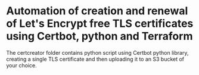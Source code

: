# Automation of creation and renewal of Let's Encrypt free TLS certificates using Certbot, python and Terraform


The certcreator folder contains python script using Certbot python library, creating a single TLS certificate and then uploading it to an S3 bucket of your choice.
